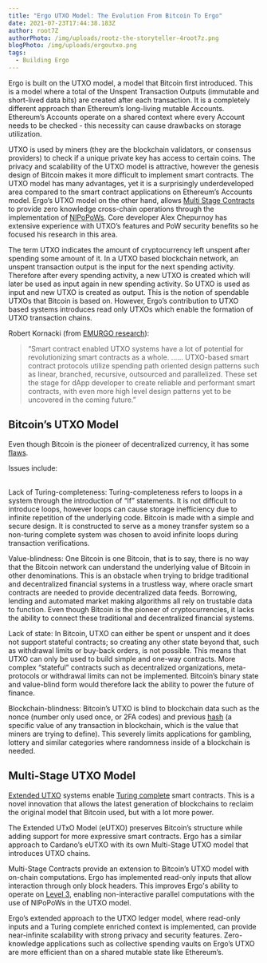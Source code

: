 ```yaml
---
title: "Ergo UTXO Model: The Evolution From Bitcoin To Ergo"
date: 2021-07-23T17:44:38.183Z
author: root7Z
authorPhoto: /img/uploads/rootz-the-storyteller-4root7z.png
blogPhoto: /img/uploads/ergoutxo.png
tags:
  - Building Ergo
---
```

Ergo is built on the UTXO model, a model that Bitcoin first introduced. This is a model where a total of the Unspent Transaction Outputs (immutable and short-lived data bits) are created after each transaction. It is a completely different approach than Ethereum’s long-living mutable Accounts. Ethereum’s Accounts operate on a shared context where every Account needs to be checked - this necessity can cause drawbacks on storage utilization. 



UTXO is used by miners (they are the blockchain validators, or consensus providers) to check if a unique private key has access to certain coins. The privacy and scalability of the UTXO model is attractive, however the genesis design of Bitcoin makes it more difficult to implement smart contracts. The UTXO model has many advantages, yet it is a surprisingly underdeveloped area compared to the smart contract applications on Ethereum’s Accounts model. Ergo’s UTXO model on the other hand, allows [Multi Stage Contracts](https://link.springer.com/chapter/10.1007/978-3-030-31500-9_16) to provide zero knowledge cross-chain operations through the implementation of [NIPoPoWs](https://nipopows.com/). Core developer Alex Chepurnoy has extensive experience with UTXO’s features and PoW security benefits so he focused his research in this area.



The term UTXO indicates the amount of cryptocurrency left unspent after spending some amount of it. In a UTXO based blockchain network, an unspent transaction output is the input for the next spending activity. Therefore after every spending activity, a new UTXO is created which will later be used as input again in new spending activity. So UTXO is used as input and new UTXO is created as output. This is the notion of spendable UTXOs that Bitcoin is based on. However, Ergo’s contribution to UTXO based systems introduces read only UTXOs which enable the formation of UTXO transaction chains.



Robert Kornacki (from [EMURGO research](https://github.com/Emurgo/Emurgo-Research/blob/master/smart-contracts/High%20Level%20Design%20Patterns%20In%20Extended%20UTXO%20Systems.md)):



> “Smart contract enabled UTXO systems have a lot of potential for revolutionizing smart contracts as a whole. …… UTXO-based smart contract protocols utilize spending path oriented design patterns such as linear, branched, recursive, outsourced and parallelized. These set the stage for dApp developer to create reliable and performant smart contracts, with even more high level design patterns yet to be uncovered in the coming future.”



## Bitcoin’s UTXO Model



Even though Bitcoin is the pioneer of decentralized currency, it has some [flaws](https://www.the-blockchain.com/docs/Ethereum_white_paper-a_next_generation_smart_contract_and_decentralized_application_platform-vitalik-buterin.pdf). 



Issues include:

\
Lack of Turing-completeness: Turing-completeness refers to loops in a system through the introduction of “if” statements. It is not difficult to introduce loops, however loops can cause storage inefficiency due to infinite repetition of the underlying code. Bitcoin is made with a simple and secure design. It is constructed to serve as a money transfer system so a non-turing complete system was chosen to avoid infinite loops during transaction verifications.



Value-blindness: One Bitcoin is one Bitcoin, that is to say, there is no way that the Bitcoin network can understand the underlying value of Bitcoin in other denominations. This is an obstacle when trying to bridge traditional and decentralized financial systems in a trustless way, where oracle smart contracts are needed to provide decentralized data feeds. Borrowing, lending and automated market making algorithms all rely on trustable data to function. Even though Bitcoin is the pioneer of cryptocurrencies, it lacks the ability to connect these traditional and decentralized financial systems. 



Lack of state: In Bitcoin, UTXO can either be spent or unspent and it does not support stateful contracts; so creating any other state beyond that, such as withdrawal limits or buy-back orders, is not possible. This means that UTXO can only be used to build simple and one-way contracts. More complex “stateful” contracts such as decentralized organizations, meta-protocols or withdrawal limits can not be implemented. Bitcoin’s binary state and value-blind form would therefore lack the ability to power the future of finance.



Blockchain-blindness: Bitcoin’s UTXO is blind to blockchain data such as the nonce (number only used once, or 2FA codes) and previous [hash](https://www.investopedia.com/terms/h/hash.asp) (a specific value of any transaction in blockchain, which is the value that miners are trying to define). This severely limits applications for gambling, lottery and similar categories where randomness inside of a blockchain is needed.



## Multi-Stage UTXO Model



[Extended UTXO](https://iohk.io/en/research/library/papers/the-extended-utxo-model/) systems enable [Turing complete](https://arxiv.org/abs/1806.10116) smart contracts. This is a novel innovation that allows the latest generation of blockchains to reclaim the original model that Bitcoin used, but with a lot more power.



The Extended UTxO Model (eUTXO) preserves Bitcoin’s structure while adding support for more expressive smart contracts. Ergo has a similar approach to Cardano’s eUTXO with its own Multi-Stage UTXO model that introduces UTXO chains. 



Multi-Stage Contracts provide an extension to Bitcoin’s UTXO model with on-chain computations. Ergo has implemented read-only inputs that allow interaction through only block headers. This improves Ergo's ability to operate on [Level 3](https://www.youtube.com/watch?v=g3FlM_WOwBU&t=2s), enabling non-interactive parallel computations with the use of NIPoPoWs in the UTXO model. 



Ergo’s extended approach to the UTXO ledger model, where read-only inputs and a Turing complete enriched context is implemented, can provide near-infinite scalability with strong privacy and security features. Zero-knowledge applications such as collective spending vaults on Ergo’s UTXO are more efficient than on a shared mutable state like Ethereum’s.